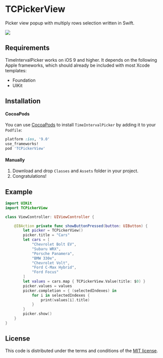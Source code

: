 # TCPickerView
Picker view popup with multiply rows selection written in Swift. 

![](https://github.com/ChernyshenkoTaras/TCPickerView/blob/master/TCPickerView/TCPickerView/Images/PickerView_1.gif?raw=true)

## Requirements

TimeIntervalPicker works on iOS 9 and higher. It depends on the following Apple frameworks, which should already be included with most Xcode templates:

* Foundation
* UIKit

## Installation
#### CocoaPods
You can use [CocoaPods](http://cocoapods.org/) to install `TimeIntervalPicker` by adding it to your `Podfile`:

```ruby
platform :ios, '9.0'
use_frameworks!
pod 'TCPickerView'
```
#### Manually
1. Download and drop ```Classes``` and ```Assets``` folder in your project.
2. Congratulations!

## Example

```swift
import UIKit
import TCPickerView

class ViewController: UIViewController {

    @IBAction private func showButtonPressed(button: UIButton) {
        let picker = TCPickerView()
        picker.title = "Cars"
        let cars = [
            "Chevrolet Bolt EV",
            "Subaru WRX",
            "Porsche Panamera",
            "BMW 330e",
            "Chevrolet Volt",
            "Ford C-Max Hybrid",
            "Ford Focus"
        ]
        let values = cars.map { TCPickerView.Value(title: $0) }
        picker.values = values
        picker.completion = { (selectedIndexes) in
            for i in selectedIndexes {
                print(values[i].title)
            }
        }
        picker.show()
    }
}
```

## License

This code is distributed under the terms and conditions of the [MIT license](LICENSE).
